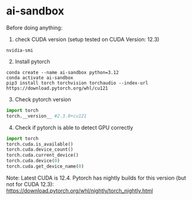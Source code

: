 # ai-sandbox

Before doing anything:

1. check CUDA version (setup tested on CUDA Version: 12.3)
```commandline
nvidia-smi
```

2. Install pytorch
```commandline
conda create --name ai-sandbox python=3.12
conda activate ai-sandbox
pip3 install torch torchvision torchaudio --index-url https://download.pytorch.org/whl/cu121
```

3. Check pytorch version

```python
import torch
torch.__version__ #2.3.0+cu121
```

4. Check if pytorch is able to detect GPU correctly

```python
import torch
torch.cuda.is_available()
torch.cuda.device_count()
torch.cuda.current_device()
torch.cuda.device(0)
torch.cuda.get_device_name(0)
```

Note:
Latest CUDA is 12.4. Pytorch has nightly builds for this version (but not for CUDA 12.3):
https://download.pytorch.org/whl/nightly/torch_nightly.html